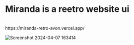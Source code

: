 <h1>Miranda is a reetro website ui</h1>
<br>
<a>https://miranda-retro-avon.vercel.app/</a>

![Screenshot 2024-04-07 163414](https://github.com/taufeeqsyed62/miranda.retro.ui/assets/136118536/833fff47-a82a-498d-9cc2-34f4b7837ee3)


